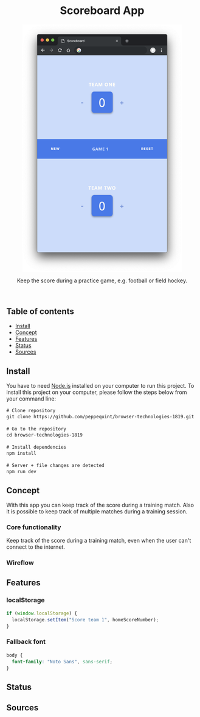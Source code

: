 <div align="center">
	<h1 align='center'>Scoreboard App</h1>
<img align='center' src="./public/src/img/screenshot-application.png" width="420" />
</div>
<p align="center">
	Keep the score during a practice game, e.g. football or field hockey.
	<br>
	<!-- <a href="#">Live demo</a> -->
</p>
<br>

## Table of contents

- [Install](#install)
- [Concept](#concept)
- [Features](#features)
- [Status](#status)
- [Sources](#sources)

## Install

You have to need [Node.js](https://nodejs.org/en/download/) installed on your computer to run this project. To install this project on your computer, please follow the steps below from your command line:

```shell
# Clone repository
git clone https://github.com/peppequint/browser-technologies-1819.git

# Go to the repository
cd browser-technologies-1819

# Install dependencies
npm install

# Server + file changes are detected
npm run dev
```

## Concept

With this app you can keep track of the score during a training match. Also it is possible to keep track of multiple matches during a training session.

### Core functionality

Keep track of the score during a training match, even when the user can't connect to the internet.

### Wireflow

## Features

### localStorage

```javascript
if (window.localStorage) {
  localStorage.setItem("Score team 1", homeScoreNumber);
}
```

### Fallback font

```css
body {
  font-family: "Noto Sans", sans-serif;
}
```

## Status

## Sources
